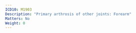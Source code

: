 ```yaml
---
ICD10: M1903
Description: "Primary arthrosis of other joints: Forearm"
Matters: No
Weight: 0
---
```

